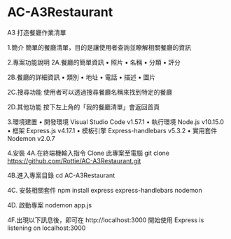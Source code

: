 # AC-A3Restaurant
A3 打造餐廳作業清單

1.簡介
簡單的餐廳清單，目的是讓使用者查詢並瞭解相關餐廳的資訊

2.專案功能說明
2A.餐廳的簡單資訊
•	照片
•	名稱
•	分類
•	評分

2B.餐廳的詳細資訊
•	類別
•	地址
•	電話
•	描述
•	圖片

2C.搜尋功能
使用者可以透過搜尋餐廳名稱來找到特定的餐廳


2D.其他功能
按下左上角的「我的餐廳清單」會返回首頁


3.環境建置
•	開發環境 Visual Studio Code v1.57.1
•	執行環境 Node.js v10.15.0
•	框架 Express.js v4.17.1
•	模板引擎 Express-handlebars v5.3.2
•	實用套件 Nodemon v2.0.7

4.安裝
4A.在終端機輸入指令 Clone 此專案至電腦
git clone https://github.com/Rottie/AC-A3Restaurant.git

4B.進入專案目錄
cd AC-A3Restaurant

4C.	安裝相關套件
npm install express express-handlebars nodemon

4D.	啟動專案
nodemon app.js

4F.出現以下訊息後，即可在 http://localhost:3000 開始使用
Express is listening on localhost:3000
